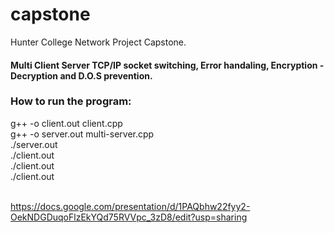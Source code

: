 # capstone
Hunter College Network Project Capstone.
<br>
<h4> Multi Client Server TCP/IP socket switching, Error handaling, Encryption - Decryption and D.O.S prevention.</h4>

<h3>How to run the program:</h3>
g++ -o client.out client.cpp<br>
g++ -o server.out multi-server.cpp<br>
./server.out<br>
./client.out<br>
./client.out<br>
./client.out<br>


<br>

https://docs.google.com/presentation/d/1PAQbhw22fyy2-OekNDGDuqoFlzEkYQd75RVVpc_3zD8/edit?usp=sharing
